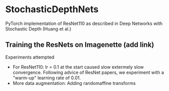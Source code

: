 # StochasticDepthNets
PyTorch implementation of ResNet110 as described in Deep Networks with Stochastic Depth (Huang et al.)

## Training the ResNets on Imagenette (add link)

Experiments attempted
- For ResNet110: lr = 0.1 at the start caused slow extermely slow convergence. Following advice of ResNet papers, we experiment with a "warm-up" learning rate of 0.01.
- More data augmentation: Adding randomaffine transforms 

